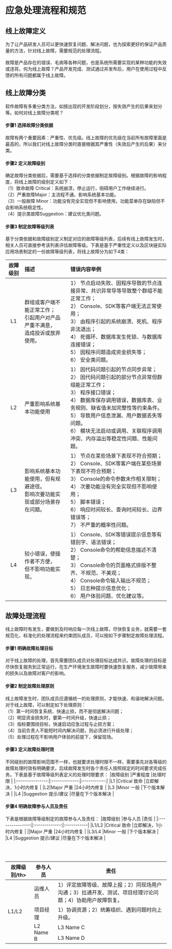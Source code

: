 # 应急处理流程和规范
## 线上故障定义
为了让产品研发人员可以更快速恢复问题、解决问题，也为探索更好的保证产品质量的方法，针对线上故障，需要规范的处理流程。<br/><br/>
故障是产品存在的错误、毛病等各种问题，也是系统所需要实现的某种功能的失效或违背。何为线上故障？产品开发完成、测试通过并发布后，用户在使用过程中反馈的所有问题都属于线上故障。<br/>

## 线上故障分类
软件故障有多重分类方法，如按出现的开发阶段划分，按失效产生的后果来划分等。如何对线上故障分类呢？

#### 步骤1	选择故障分类依据
故障有两个重要因素：严重性、优先级。线上故障的优先级在当前所有故障里面是最高的，所以我们对线上故障分类时直接根据其严重性（失效后产生的后果）来分类。

#### 步骤2	定义故障级别
确定故障分类依据后，需要基于选择的分类依据制定故障级别。根据故障的影响程度，将线上故障的级别定义如下：<br/>
（1）致命故障 Critical：系统崩溃，停止运行，阻碍用户工作继续进行。<br/>
（2）严重故障Major：主流程不通，影响系统基本功能。<br/>
（3）一般故障 Minor：功能没有完全实现但不影响使用，功能菜单存在缺陷但不会影响系统稳定性。<br/>
（4）提示类故障Suggestion：建议优化类问题。<br/>

#### 步骤3	制定故障等级列表
基于分类依据和故障级别定义制定对应的故障等级列表，后续有线上故障发生时，相关人员可直接参考该列表评估故障等级。下表是基于严重性定义以及区块链实际应用场景制定的一份故障等级列表，将线上故障分为如下4类：


|故障级别             |描述       |错误内容举例           |
|:---------------:|:-------------|:-----------|
|L1|群组或客户端不能正常工作；<br/>引起用户对产品严重不满意，<br/>造成投诉或放弃使用。|1）	节点启动失败、因程序导致的节点连接异常、共识异常导等导致整个群组不能正常工作；<br/>2）	Console、SDK等客户端无法正常使用；<br/>3）	由程序引起的系统崩溃、死机、程序非法退出；<br/>4）	死循环、数据库发生死锁、与数据库连接错误；<br/>5）	因程序问题造成资金损失等；<br/>6）	安全类问题。|
|L2|严重影响系统基本功能使用              |1）	因代码问题引起的节点同步异常；<br/>2）	因代码问题引起的部分节点异常但群组能正常工作；<br/>3）	程序接口错误；<br/>4）	数据库保存调用错误，数据库表、业务规则、缺省值未加完整性等约束条件。<br/>5）	导致用户信息泄漏、用户数据丢失等问题。<br/>6）	模块无法启动或调用、关联程序调用冲突、内存溢出等稳定性问题、性能问题。|
|L3|影响系统基本功能使用，但有规避途径。<br/>影响次要功能实现或部分场景存在问题。  |1）	节点在某些场景下表现不符合预期；<br/>2）	Console、SDK等客户端在某些场景下表现不符合预期；<br/>3）	Console的命令参数未作相关限制；<br/>4）	次要功能没有完全实现但不影响使用；<br/>5）	脚本错误；<br/>6）	响应时间较长、查询时间较长、边界错误等；<br/>7）	不严重的概率性问题。|
|L4|较小错误，使操作者不方便，<br/>但不影响功能实现。|1）	Console、SDK等错误提示信息等有错别字、语法错误；<br/>2）	Console命令的帮助信息描述不清楚；<br/>3）	Console命令的页面格式排版不整齐、不规范、不美观；<br/>4）	Console命令输入输出不规范；<br/>5）	日志种提示信息优化；<br/>6）	用户体验问题、优化建议等。|


## 故障处理流程
线上故障时有发生，要做到及时响应每一次线上故障，尽快恢复业务，就需要一套规范化、标准化的处理流程来约束团队成员，可以按如下步骤制定故障处理流程。

#### 步骤1	明确故障处理目标
对于线上故障的处理，首先需要团队成员对处理目标达成共识。故障处理的目标是尽快恢复服务到正常运行，在生产环境发生故障时要快速恢复服务，减少故障带来的损失以及故障对客户的影响。

#### 步骤2	制定故障处理原则
线上故障发生时，团队成员应遵循统一的处理原则，才能快速、和谐地解决问题。对于线上故障，可以制定如下处理原则：<br/>
（1）第一时间恢复系统、快速止损，而不是彻底解决问题；<br/>
（2）明显资金损失时，要第一时间升级，快速止损；<br/>
（3）指标要围绕目标，快速启动应急过程与止损方案；<br/>
（4）当前负责人不能短时间内解决问题，则必须进行升级处理；<br/>
（5）处理过程在不影响用户体验的前提下，保留现场。<br/>

#### 步骤3	定义故障处理时效
不同级别的故障影响范围不一样，也就要求处理时限不一样，需要事先对各等级的故障处理时效有明确要求，后续故障发生时各个责任人按照规定的时间要求完成任务。下表是基于故障等级列表定义的处理时限要求：
|故障级别             |严重程度      |处理时限          |
|:---------------:|:-------------:|:-----------:|
|L1      |Critical 致命              |立即解决，1小时内修复   |
|L2|Major 严重              |24小时内修复       |
|L3 |Minor 一般   |下个版本解决       |
|L4 |Suggestion 提示/建议                  |尽量在下个版本解决          |

#### 步骤4	明确故障参与人员及责任
下表是根据故障等级制定的故障参与人及责任：
|故障级别             |参与人员      |责任          |
|:---------------:|:-------------:|:-----------|
|L1/L2      |Critical 致命              |立即解决，1小时内修复   |
||Major 严重              |24小时内修复       |
|L3/L4 |Minor 一般   |下个版本解决       |
|L4 |Suggestion 提示/建议                  |尽量在下个版本解决          |



<table>
    <thead>
        <tr>
            <th>故障级别/th>
            <th>参与人员</th>
            <th>责任</th>
        </tr>
    </thead>
    
    <tbody>
        <tr>
            <td rowspan=5>L1/L2</td>
            <td rowspan=1>运维人员</td>
            <td>1）评定故障等级、故障上报；2）同现场用户沟通；3）拉通开发、测试、项目经理讨论问题；4）协助用户故障恢复。</td>
        </tr>
        <tr>
            <td rowspan=1>项目经理</td>
            <td>1）协调资源；2）统筹组织、遇到问题时向上升级。</td>
        </tr>
        <tr>
            <td rowspan=2>L2 Name B</td>
            <td>L3 Name C</td>
        </tr>
        <tr>
            <td>L3 Name D</td>
        </tr>
    </tbody>
</table>
